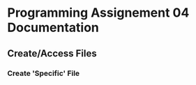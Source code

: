 **Programming Assignement 04 Documentation**
=================================

## Create/Access Files

### Create 'Specific' File